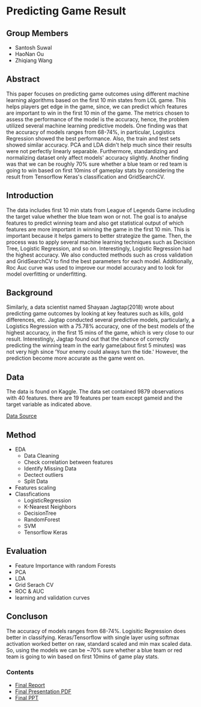 # Predicting Game Result

## Group Members
- Santosh Suwal
- HaoNan Ou
- Zhiqiang Wang

## Abstract
This paper focuses on predicting game outcomes using different machine learning algorithms based on the first 10 min states from LOL game. This helps players get edge in the game, since, we can predict which features are important to win in the first 10 min of the game. The metrics chosen to assess the performance of the model is the accuracy, hence, the problem utilized several machine learning predictive models. One finding was that the accuracy of models ranges from 68-74%, in particular, Logistics Regression showed the best performance. Also, the train and test sets showed similar accuracy. PCA and LDA didn't help much since their results were not perfectly linearly separable. Furthermore, standardizing and normalizing dataset only affect models' accuracy slightly. Another finding was that we can be roughly 70% sure whether a blue team or red team is going to win based on first 10mins of gameplay stats by considering the result from Tensorflow Keras's classification and GridSearchCV.

## Introduction
The data includes first 10 min stats from League of Legends Game including the target value whether the blue team won or not. The goal is to analyse features to predict winning team and also get statistical output of which features are more important in winning the game in the first 10 min. This is important because it helps gamers to better strategize the game. Then, the process was to apply several machine learning techniques such as Decision Tree, Logistic Regression, and so on. Interestingly, Logistic Regression had the highest accuracy. We also conducted methods such as cross validation and GridSearchCV to find the best parameters for each model. Additionally, Roc Auc curve was used to improve our model accuracy and to look for model overfitting or underfitting.

## Background
Similarly, a data scientist named Shayaan Jagtap(2018) wrote about predicting game outcomes by looking at key features such as kills, gold differences, etc. Jagtap conducted several predictive models, particularly, a Logistics Regression with a 75.78% accuracy, one of the best models of the highest accuracy, in the first 15 mins of the game, which is very close to our result. Interestingly, Jagtap found out that the chance of correctly predicting the winning team in the early game(about first 5 minutes) was not very high since ‘Your enemy could always turn the tide.' However, the prediction become more accurate as the game went on.

## Data
The data is found on Kaggle. The data set contained 9879 observations with 40 features. there are 19 features per team except gameid and the target variable as indicated above.

[Data Source](https://www.kaggle.com/bobbyscience/league-of-legends-diamond-ranked-games-10-min)
    
## Method
   - EDA
        - Data Cleaning
        - Check correlation between features
        - Identify Missing Data
        - Dectect outliers
        - Split Data
   - Features scaling
   - Classfications
        - LogisticRegression 
        - K-Nearest Neighbors
        - DecisionTree 
        - RandomForest
        - SVM
        - Tensorflow Keras

## Evaluation
   - Feature Importance with random Forests
   - PCA
   - LDA
   - Grid Serach CV
   - ROC & AUC
   - learning and validation curves
    

## Concluson
The accuracy of models ranges from 68-74%. Logisitic Regression does better in classifying. Keras/Tensorflow with single layer using softmax activation worked better on raw, standard scaled and min max scaled data. So, using the models we can be ~70% sure whether a blue team or red team is going to win based on first 10mins of game play stats.

### Contents
- [Final Report](./final_report.ipynb)
- [Final Presentation PDF](./slides/Final_Powerpoint.pdf)
- [Final PPT](./slides/Final_Powerpoint.pptx)





